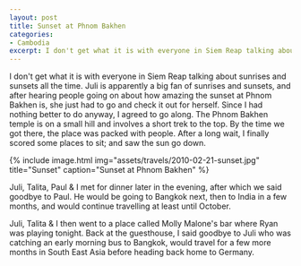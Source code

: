 ```yaml
---
layout: post
title: Sunset at Phnom Bakhen
categories:
- Cambodia
excerpt: I don't get what it is with everyone in Siem Reap talking about sunrises and sunsets all the time. Juli is apparently a big fan of sunrises and sunsets, and after hearing people going on about how amazing the sunset at Phnom Bakhen is, she just had to go and check it out for herself. Since I had nothing better to do anyway, I agreed to go along.
---
```


I don't get what it is with everyone in Siem Reap talking about sunrises and
sunsets all the time. Juli is apparently a big fan of sunrises and sunsets, and
after hearing people going on about how amazing the sunset at Phnom Bakhen is,
she just had to go and check it out for herself. Since I had nothing better to
do anyway, I agreed to go along. The Phnom Bakhen temple is on a small hill and
involves a short trek to the top. By the time we got there, the place was packed
with people. After a long wait, I finally scored some places to sit; and saw the
sun go down.

{% include image.html
    img="assets/travels/2010-02-21-sunset.jpg"
    title="Sunset"
    caption="Sunset at Phnom Bakhen" %}

Juli, Talita, Paul & I met for dinner later in the evening, after which we said
goodbye to Paul. He would be going to Bangkok next, then to India in a few
months, and would continue travelling at least until October.

Juli, Talita & I then went to a place called Molly Malone's bar where Ryan was
playing tonight. Back at the guesthouse, I said goodbye to Juli who was catching
an early morning bus to Bangkok, would travel for a few more months in South
East Asia before heading back home to Germany.
